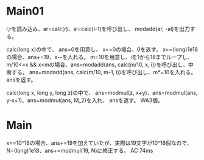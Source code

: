 # Main01
l,rを読み込み、ar=calc(r)、al=calc(l-1)を呼び出し、
modadd(ar, -al)を出力する。

calc(long x)の中で、
ans=0を用意し、
x==0の場合、0を返す。
x==(long)1e18の場合、ans+=19、x--を入れる。
m=10を用意し、iを1から18までループし、
m/10<=x && x<mの場合、ans=modadd(ans, calc(m/10, x, i))を呼び出し、中断する。
ans=modadd(ans, calc(m/10, m-1, i))を呼び出し、m*=10を入れる。
ansを返す。

calc(long x, long y, long z)の中で、
ans=modmul(z, x+y)、ans=modmul(ans, y-x+1)、ans=modmul(ans, M_2)を入れ、
ansを返す。
WA3個。

# Main
x==10^18の場合、ans+=19を加えていたが、実際は19文字が10^18個なので、
N=(long)1e18、ans+=modmul(19, N)に修正する。
AC 74ms

